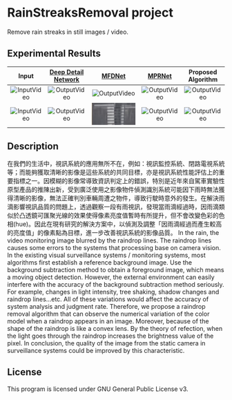 # RainStreaksRemoval project

Remove rain streaks in still images / video.

## Experimental Results

|             Input                 |                  [Deep Detail Network][1]                  |     [MFDNet][2]    |    [MPRNet][3] |  Proposed Algorithm    |
| :---------------------------------------------------: | :---------------------------------------------: | :---------------------------------------------: | :---------------------------------------------: |  :---------------------------------------------: |
| ![InputVideo](https://github.com/Jimmy-Hu/VideoRaindropRemoval/blob/master/resources/Images/gif/Input/1/InputVideo.gif)   |  ![OutputVideo](https://github.com/Jimmy-Hu/VideoRaindropRemoval/blob/master/resources/Images/gif/DeepDetailNetwork/1/Video.gif)    |    ![OutputVideo](https://github.com/Jimmy-Hu/VideoRaindropRemoval/blob/master/resources/Images/gif/MFDNet/1/Video.gif)      |    ![OutputVideo](https://github.com/Jimmy-Hu/VideoRaindropRemoval/blob/master/resources/Images/gif/MPRNet/1/Video.gif)      |    ![OutputVideo](https://github.com/Jimmy-Hu/VideoRaindropRemoval/blob/master/resources/Images/gif/ProposedMethod/BlockSize8x8/1/gaussian_sigma%3D0.1/Video.gif)      |
| ![InputVideo](https://github.com/Jimmy-Hu/VideoRaindropRemoval/blob/master/resources/Images/gif/Input/2/InputVideo.gif) | ![OutputVideo](https://github.com/Jimmy-Hu/VideoRaindropRemoval/blob/master/resources/Images/gif/DeepDetailNetwork/2/Video.gif) | ![OutputVideo](https://github.com/Jimmy-Hu/RainStreaksRemoval/blob/master/resources/Images/gif/MFDNet/2/Video.gif) | ![OutputVideo]() | ![OutputVideo]() |

## Description
在我們的生活中，視訊系統的應用無所不在，例如：視訊監控系統、閉路電視系統等；而能夠獲取清晰的影像是這些系統的共同目標，亦是視訊系統性能評估上的重要指標之一。因模糊的影像常導致資訊判定上的錯誤，特別是近年來自駕車實驗性原型產品的推陳出新，受到廣泛使用之影像物件偵測識別系統可能因下雨時無法獲得清晰的影像，無法正確判別車輛周遭之物件，導致行駛時意外的發生。在解決雨滴影響視訊品質的問題上，透過觀察一段有雨視訊，發現當雨滴經過時，因雨滴類似於凸透鏡可匯聚光線的效果使得像素亮度值暫時有所提升，但不會改變色彩的色相(hue)。因此在現有研究的解決方案中，以偵測及調整「因雨滴經過而產生較高的亮度值」的像素點為目標，進一步改善視訊系統的影像品質。
In the rain, the video monitoring image blurred by the raindrop lines. The raindrop lines causes some errors to the systems that processing base on camera vision. In the existing visual surveillance systems / monitoring systems, most algorithms first establish a reference background image. Use the background subtraction method to obtain a foreground image, which means a moving object detection. However, the external environment can easily interfere with the accuracy of the background subtraction method seriously. For example, changes in light intensity, tree shaking, shadow changes and raindrop lines...etc. All of these variations would affect the accuracy of system analysis and judgment rate. Therefore, we propose a raindrop removal algorithm that can observe the numerical variation of the color model when a raindrop appears in an image. Moreover, because of the shape of the raindrop is like a convex lens. By the theory of refection, when the light goes through the raindrop increases the brightness value of the pixel. In conclusion, the quality of the image from the static camera in surveillance systems could be improved by this characteristic.



## License

This program is licensed under GNU General Public License v3.


[1]: https://ieeexplore.ieee.org/document/8099669
[2]: https://github.com/qwangg/MFDNet
[3]: https://github.com/swz30/MPRNet